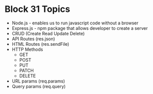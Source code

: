 # Block 31 Topics

- Node.js - enables us to run javascript code without a browser
- Express.js - npm package that allows developer to create a server
- CRUD (Create Read Update Delete)
- API Routes (res.json)
- HTML Routes (res.sendFile)
- HTTP Methods
  - GET
  - POST
  - PUT
  - PATCH
  - DELETE
- URL params (req.params)
- Query params (req.query)
